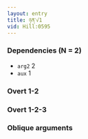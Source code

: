 ```yaml
---
layout: entry
title: ཉན་√1
vid: Hill:0595
---
```

### Dependencies (N = 2)
* `arg2` 2
* `aux` 1


### Overt 1-2


### Overt 1-2-3


### Oblique arguments
